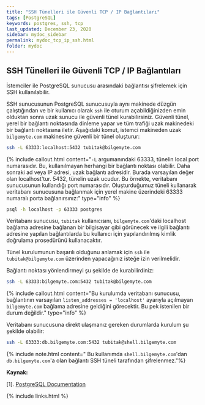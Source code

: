```yaml
---
title: "SSH Tünelleri ile Güvenli TCP / IP Bağlantıları"
tags: [PostgreSQL]
keywords: postgres, ssh, tcp
last_updated: December 23, 2020
sidebar: mydoc_sidebar
permalink: mydoc_tcp_ip_ssh.html
folder: mydoc
---
```


## SSH Tünelleri ile Güvenli TCP / IP Bağlantıları

İstemciler ile PostgreSQL sunucusu arasındaki bağlantısı şifrelemek için SSH kullanılabilir.

SSH sunucusunun PostgreSQL sunucusuyla aynı makinede düzgün çalıştığından ve bir kullanıcı olarak `ssh` ile oturum açabildiğinizden emin olduktan sonra uzak sunucu ile güvenli tünel kurabilirsiniz. Güvenli tünel, yerel bir bağlantı noktasında dinleme yapar ve tüm trafiği uzak makinedeki bir bağlantı noktasına iletir. Aşağıdaki komut, istemci makineden uzak `bilgemyte.com` makinesine güvenli bir tünel oluşturur:

```bash
ssh -L 63333:localhost:5432 tubitak@bilgemyte.com
```

{% include callout.html content="`-L` argumanındaki 63333, tünelin local port numarasıdır. Bu, kullanılmayan herhangi bir bağlantı noktası olabilir. Daha sonraki ad veya IP adresi, uzak bağlantı adresidir. Burada varsayılan değer olan localhost'tur. 5432, tünelin uzak ucudur. Bu örnekte, veritabanı sunucusunun kullandığı port numarasıdır. Oluşturduğumuz tüneli kullanarak veritabanı sunucusuna bağlanmak için yerel makine üzerindeki 63333 numaralı porta bağlanırsınız:" type="info" %}

```bash
psql -h localhost -p 63333 postgres
```

Veritabanı sunucusu, `tubitak` kullanıcısını, `bilgemyte.com`'daki localhost bağlama adresine bağlanan bir bilgisayar gibi görünecek ve ilgili bağlantı adresine yapılan bağlantılarda bu kullanıcı için yapılandırılmış kimlik doğrulama prosedürünü kullanacaktır.

Tünel kurulumunun başarılı olduğunu anlamak için `ssh` ile `tubitak@bilgemyte.com` üzerinden yapacağınız isteğe izin verilmelidir.

Bağlantı noktası yönlendirmeyi şu şekilde de kurabilirdiniz:

```bash
ssh -L 63333:bilgemyte.com:5432 tubitak@bilgemyte.com
```

{% include callout.html content="Bu kurulumda veritabanı sunucusu, bağlantının varsayılan `listen_addresses = 'localhost'` ayarıyla açılmayan `bilgemyte.com` bağlama adresine geldiğini görecektir. Bu pek istenilen bir durum değildir." type="info" %}

Veritabanı sunucusuna direkt ulaşmanız gereken durumlarda kurulum şu şekilde olabilir:

```bash
ssh -L 63333:db.bilgemyte.com:5432 tubitak@shell.bilgemyte.com
```

{% include note.html content=" Bu kullanımda `shell.bilgemyte.com`'dan `db.bilgemyte.com`'a olan bağlantı SSH tüneli tarafından şifrelenmez."%}


**Kaynak:**

[1]. [PostgreSQL Documentation](https://www.postgresql.org/docs/current/ssh-tunnels.html)


{% include links.html %}
